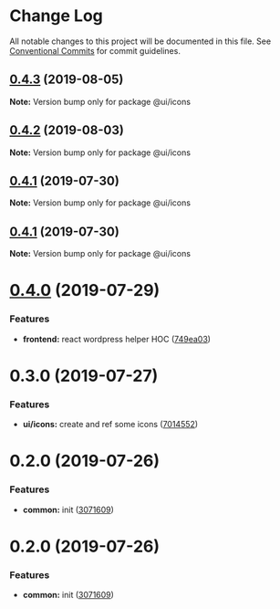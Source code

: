 # Change Log

All notable changes to this project will be documented in this file.
See [Conventional Commits](https://conventionalcommits.org) for commit guidelines.

## [0.4.3](https://github.com/epochcrysis/web/compare/@ui/icons@0.4.2...@ui/icons@0.4.3) (2019-08-05)

**Note:** Version bump only for package @ui/icons





## [0.4.2](https://github.com/epochcrysis/web/compare/@ui/icons@0.4.1...@ui/icons@0.4.2) (2019-08-03)

**Note:** Version bump only for package @ui/icons





## [0.4.1](https://github.com/epochcrysis/web/compare/@ui/icons@0.4.1...@ui/icons@0.4.1) (2019-07-30)

**Note:** Version bump only for package @ui/icons





## [0.4.1](https://github.com/epochcrysis/web/compare/@ui/icons@0.4.0...@ui/icons@0.4.1) (2019-07-30)

**Note:** Version bump only for package @ui/icons





# [0.4.0](https://github.com/epochcrysis/web/compare/@ui/icons@0.3.0...@ui/icons@0.4.0) (2019-07-29)


### Features

* **frontend:** react wordpress helper HOC ([749ea03](https://github.com/epochcrysis/web/commit/749ea03))





# 0.3.0 (2019-07-27)


### Features

* **ui/icons:** create and ref some icons ([7014552](https://github.com/epochcrysis/web/commit/7014552))



# 0.2.0 (2019-07-26)


### Features

* **common:** init ([3071609](https://github.com/epochcrysis/web/commit/3071609))





# 0.2.0 (2019-07-26)


### Features

* **common:** init ([3071609](https://github.com/epochcrysis/web/commit/3071609))
